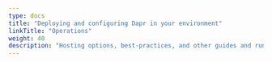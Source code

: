 ```yaml
---
type: docs
title: "Deploying and configuring Dapr in your environment"
linkTitle: "Operations"
weight: 40
description: "Hosting options, best-practices, and other guides and running your application on Dapr"
---
```

